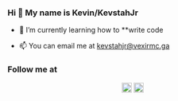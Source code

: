 ### Hi 👋 My name is Kevin/KevstahJr

- 🌱 I’m currently learning how to **write code

- 📫 You can email me at kevstahjr@vexirmc.ga

### Follow me at
<p align="center">
<a href="https://twitter.com/kevstahjr" target="blank"><img align="center" src="https://cdn.jsdelivr.net/npm/simple-icons@3.0.1/icons/twitter.svg" alt="kevstahjr" height="20" width="20" /></a>
<a href="#" target="blank"><img align="center" src="https://cdn.jsdelivr.net/npm/simple-icons@3.0.1/icons/discord.svg" alt="kevstahjr" height="20" width="20" /></a>
</p>
